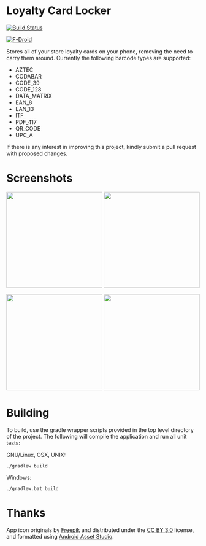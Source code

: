 # Loyalty Card Locker
[![Build Status](https://travis-ci.org/brarcher/loyalty-card-locker.svg?branch=master)](https://travis-ci.org/brarcher/loyalty-card-locker)

[![F-Droid](https://upload.wikimedia.org/wikipedia/commons/thumb/0/0d/Get_it_on_F-Droid.svg/160px-Get_it_on_F-Droid.svg.png)](https://f-droid.org/repository/browse/?fdid=protect.card_locker "Loyalty Card Locker on F-Droid")


Stores all of your store loyalty cards on your phone, removing the need to carry them around.  Currently the following barcode types are supported:

- AZTEC
- CODABAR
- CODE_39
- CODE_128
- DATA_MATRIX
- EAN_8
- EAN_13
- ITF
- PDF_417
- QR_CODE
- UPC_A

If there is any interest in improving this project, kindly submit a pull request with
proposed changes.

# Screenshots

[<img src="https://cloud.githubusercontent.com/assets/5264535/18036233/32fae9a6-6d33-11e6-81e4-55ba60e83d9b.png" width=250>](https://cloud.githubusercontent.com/assets/5264535/18036233/32fae9a6-6d33-11e6-81e4-55ba60e83d9b.png)
[<img src="https://cloud.githubusercontent.com/assets/5264535/18036246/7ee5c7f0-6d33-11e6-90cf-d2b3ca5a94c7.png" width=250>](https://cloud.githubusercontent.com/assets/5264535/18036246/7ee5c7f0-6d33-11e6-90cf-d2b3ca5a94c7.png)

[<img src="https://cloud.githubusercontent.com/assets/5264535/18036258/bb19562e-6d33-11e6-856e-740e8785ad71.png" width=250>](https://cloud.githubusercontent.com/assets/5264535/18036258/bb19562e-6d33-11e6-856e-740e8785ad71.png)
[<img src="https://cloud.githubusercontent.com/assets/5264535/18036269/0202baf8-6d34-11e6-9c17-449d5b348738.png" width=250>](https://cloud.githubusercontent.com/assets/5264535/18036269/0202baf8-6d34-11e6-9c17-449d5b348738.png)

# Building

To build, use the gradle wrapper scripts provided in the top level directory of the project. The following will
compile the application and run all unit tests:

GNU/Linux, OSX, UNIX:
```
./gradlew build
```

Windows:
```
./gradlew.bat build
```

# Thanks

App icon originals by [Freepik](https://www.flaticon.com) and distributed under the [CC BY 3.0](http://creativecommons.org/licenses/by/3.0/) license,
and formatted using [Android Asset Studio](https://romannurik.github.io/AndroidAssetStudio/index.html).
